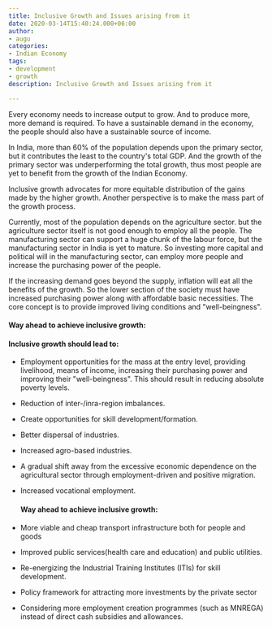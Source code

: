 ```yaml
---
title: Inclusive Growth and Issues arising from it
date: 2020-03-14T15:40:24.000+06:00
author:
- augu
categories:
- Indian Economy
tags:
- development
- growth
description: Inclusive Growth and Issues arising from it

---
```

Every economy needs to increase output to grow. And to produce more, more demand is required. To have a sustainable demand in the economy, the people should also have a sustainable source of income.

In India, more than 60% of the population depends upon the primary sector, but it contributes the least to the country's total GDP. And the growth of the primary sector was underperforming the total growth, thus most people are yet to benefit from the growth of the Indian Economy.

Inclusive growth advocates for more equitable distribution of the gains made by the higher growth. Another perspective is to make the mass part of the growth process.

Currently, most of the population depends on the agriculture sector. but the agriculture sector itself is not good enough to employ all the people. The manufacturing sector can support a huge chunk of the labour force, but the manufacturing sector in India is yet to mature. So investing more capital and political will in the manufacturing sector, can employ more people and increase the purchasing power of the people.

If the increasing demand goes beyond the supply, inflation will eat all the benefits of the growth. So the lower section of the society must have increased purchasing power along with affordable basic necessities. The core concept is to provide improved living conditions and "well-beingness".

#### Way ahead to achieve inclusive growth:

#### Inclusive growth should lead to:

* Employment opportunities for the mass at the entry level, providing livelihood, means of income, increasing their purchasing power and improving their "well-beingness". This should result in reducing absolute poverty levels.
* Reduction of inter-/inra-region imbalances.
* Create opportunities for skill development/formation.
* Better dispersal of industries.
* Increased agro-based industries.
* A gradual shift away from the excessive economic dependence on the agricultural sector through employment-driven and positive migration.
* Increased vocational employment.

  #### Way ahead to achieve inclusive growth:
* More viable and cheap transport infrastructure both for people and goods
* Improved public services(health care and education) and public utilities.
* Re-energizing the Industrial Training Institutes (ITIs) for skill development.
* Policy framework for attracting more investments by the private sector
* Considering more employment creation programmes (such as MNREGA) instead of direct cash subsidies and allowances.